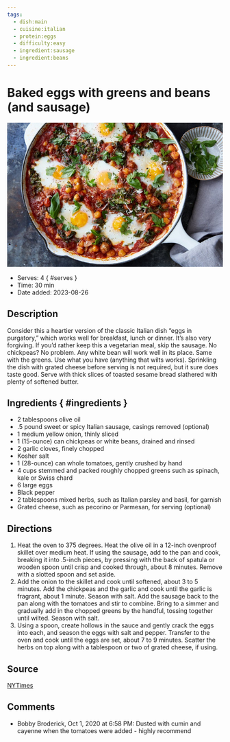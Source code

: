 ```yaml
---
tags:
  - dish:main
  - cuisine:italian
  - protein:eggs
  - difficulty:easy
  - ingredient:sausage
  - ingredient:beans
---
```

# Baked eggs with greens and beans (and sausage)

![Recipe picture](../images/baked_eggs_with.jpg)

- Serves: 4
{ #serves }
- Time: 30 min
- Date added: 2023-08-26

## Description

Consider this a heartier version of the classic Italian dish “eggs in purgatory,” which works well for breakfast, lunch or dinner. It’s also very forgiving. If you’d rather keep this a vegetarian meal, skip the sausage. No chickpeas? No problem. Any white bean will work well in its place. Same with the greens. Use what you have (anything that wilts works). Sprinkling the dish with grated cheese before serving is not required, but it sure does taste good. Serve with thick slices of toasted sesame bread slathered with plenty of softened butter.

## Ingredients { #ingredients }

- 2 tablespoons olive oil
- .5 pound sweet or spicy Italian sausage, casings removed (optional)
- 1 medium yellow onion, thinly sliced
- 1 (15-ounce) can chickpeas or white beans, drained and rinsed
- 2 garlic cloves, finely chopped
- Kosher salt
- 1 (28-ounce) can whole tomatoes, gently crushed by hand
- 4 cups stemmed and packed roughly chopped greens such as spinach, kale or Swiss chard
- 6 large eggs
- Black pepper
- 2 tablespoons mixed herbs, such as Italian parsley and basil, for garnish
- Grated cheese, such as pecorino or Parmesan, for serving (optional)

## Directions

1. Heat the oven to 375 degrees. Heat the olive oil in a 12-inch ovenproof skillet over medium heat. If using the sausage, add to the pan and cook, breaking it into .5-inch pieces, by pressing with the back of spatula or wooden spoon until crisp and cooked through, about 8 minutes. Remove with a slotted spoon and set aside.
2. Add the onion to the skillet and cook until softened, about 3 to 5 minutes. Add the chickpeas and the garlic and cook until the garlic is fragrant, about 1 minute. Season with salt. Add the sausage back to the pan along with the tomatoes and stir to combine. Bring to a simmer and gradually add in the chopped greens by the handful, tossing together until wilted. Season with salt.
3. Using a spoon, create hollows in the sauce and gently crack the eggs into each, and season the eggs with salt and pepper. Transfer to the oven and cook until the eggs are set, about 7 to 9 minutes. Scatter the herbs on top along with a tablespoon or two of grated cheese, if using.

## Source

[NYTimes](https://cooking.nytimes.com/recipes/1019704-baked-eggs-with-beans-and-greens)

## Comments

- Bobby Broderick, Oct 1, 2020 at 6:58 PM: Dusted with cumin and cayenne when the tomatoes were added - highly recommend

